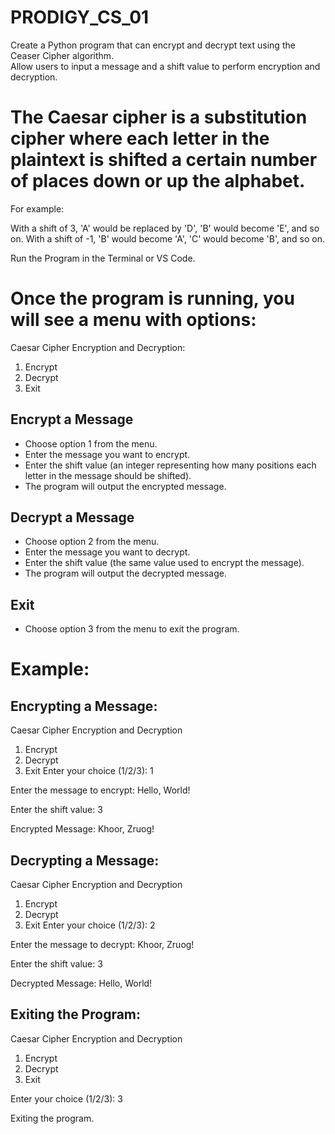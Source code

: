# PRODIGY_CS_01
Create a Python program that can encrypt and decrypt text using the Ceaser Cipher algorithm.<br>
Allow users to input a message and a shift value to perform encryption and decryption.<br>

# The Caesar cipher is a substitution cipher where each letter in the plaintext is shifted a certain number of places down or up the alphabet.

For example:

With a shift of 3, 'A' would be replaced by 'D', 'B' would become 'E', and so on.
With a shift of -1, 'B' would become 'A', 'C' would become 'B', and so on.


Run the Program in the Terminal or VS Code.


# Once the program is running, you will see a menu with options:

Caesar Cipher Encryption and Decryption:
1. Encrypt
2. Decrypt
3. Exit

## Encrypt a Message
   - Choose option 1 from the menu.
   - Enter the message you want to encrypt.
   - Enter the shift value (an integer representing how many positions each letter in the message should be shifted).
   - The program will output the encrypted message.

## Decrypt a Message
   - Choose option 2 from the menu.
   - Enter the message you want to decrypt.
   - Enter the shift value (the same value used to encrypt the message).
   - The program will output the decrypted message.

## Exit
   - Choose option 3 from the menu to exit the program.



# Example:


## Encrypting a Message:

Caesar Cipher Encryption and Decryption
1. Encrypt
2. Decrypt
3. Exit
Enter your choice (1/2/3): 1

Enter the message to encrypt: Hello, World!

Enter the shift value: 3

Encrypted Message: Khoor, Zruog!



## Decrypting a Message:

Caesar Cipher Encryption and Decryption
1. Encrypt
2. Decrypt
3. Exit
Enter your choice (1/2/3): 2

Enter the message to decrypt: Khoor, Zruog!

Enter the shift value: 3

Decrypted Message: Hello, World!



## Exiting the Program:

Caesar Cipher Encryption and Decryption
1. Encrypt
2. Decrypt
3. Exit

Enter your choice (1/2/3): 3

Exiting the program.


